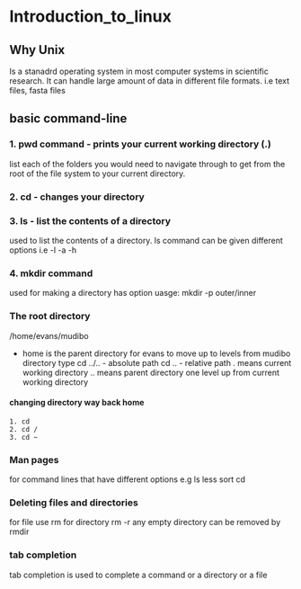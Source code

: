 # Introduction_to_linux

## Why Unix
Is a stanadrd operating system in most computer systems in scientific research. It can handle large amount of data in different file formats. i.e text files, fasta files

## basic command-line

### 1. pwd command - prints your current working directory (.)
  list each of the folders you would need to navigate through to get from the root of
  the file system to your current directory. 

### 2. cd - changes your directory 


### 3. ls - list the contents of a directory
  used to list the contents of a directory.
  ls command can be given different options i.e
  -l
  -a
  -h
### 4. mkdir command 
  used for making a directory
  has option
  uasge: mkdir -p outer/inner

### The root directory
/home/evans/mudibo
  - home is the parent directory for evans
  to move up to levels from mudibo directory type
  cd ../.. - absolute path
  cd .. - relative path
  . means current working directory
  .. means parent directory one level up from current working directory
   #### changing directory way back home
    1. cd
    2. cd /
    3. cd ~ 

### Man pages
for command lines that have different options e.g 
ls 
less
sort
cd

### Deleting files and directories
for file use rm <file>
for directory rm -r <directory>
any empty directory can be removed by rmdir <directory>
  
### tab completion
tab completion is used to complete a command or a directory or a file
  
  
